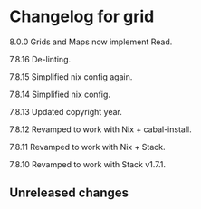 # Changelog for grid

8.0.0  Grids and Maps now implement Read.

7.8.16 De-linting.

7.8.15 Simplified nix config again.

7.8.14 Simplified nix config.

7.8.13 Updated copyright year.

7.8.12 Revamped to work with Nix + cabal-install.

7.8.11 Revamped to work with Nix + Stack.

7.8.10 Revamped to work with Stack v1.7.1.

## Unreleased changes
